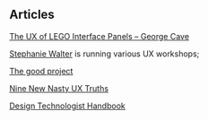 ## Articles

[The UX of LEGO Interface Panels – George Cave](https://www.designedbycave.co.uk/2020/LEGO-Interface-UX/)

[Stephanie Walter](https://stephaniewalter.design/) is running various UX workshops;

[The good project](https://www.thegoodproject.org/)

[Nine New Nasty UX Truths](https://medium.com/radical-ux/nine-new-nasty-ux-truths-82e7f988066a)

[Design Technologist Handbook](https://designtechnologist.club/book/)
